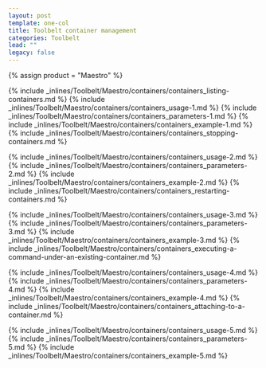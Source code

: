 ```yaml
---
layout: post
template: one-col
title: Toolbelt container management
categories: Toolbelt
lead: ""
legacy: false
---
```

{% assign product = "Maestro" %}

{% include _inlines/Toolbelt/Maestro/containers/containers_listing-containers.md %}
{% include _inlines/Toolbelt/Maestro/containers/containers_usage-1.md %}
{% include _inlines/Toolbelt/Maestro/containers/containers_parameters-1.md %}
{% include _inlines/Toolbelt/Maestro/containers/containers_example-1.md %}
{% include _inlines/Toolbelt/Maestro/containers/containers_stopping-containers.md %}

{% include _inlines/Toolbelt/Maestro/containers/containers_usage-2.md %}
{% include _inlines/Toolbelt/Maestro/containers/containers_parameters-2.md %}
{% include _inlines/Toolbelt/Maestro/containers/containers_example-2.md %}
{% include _inlines/Toolbelt/Maestro/containers/containers_restarting-containers.md %}

{% include _inlines/Toolbelt/Maestro/containers/containers_usage-3.md %}
{% include _inlines/Toolbelt/Maestro/containers/containers_parameters-3.md %}
{% include _inlines/Toolbelt/Maestro/containers/containers_example-3.md %}
{% include _inlines/Toolbelt/Maestro/containers/containers_executing-a-command-under-an-existing-container.md %}

{% include _inlines/Toolbelt/Maestro/containers/containers_usage-4.md %}
{% include _inlines/Toolbelt/Maestro/containers/containers_parameters-4.md %}
{% include _inlines/Toolbelt/Maestro/containers/containers_example-4.md %}
{% include _inlines/Toolbelt/Maestro/containers/containers_attaching-to-a-container.md %}

{% include _inlines/Toolbelt/Maestro/containers/containers_usage-5.md %}
{% include _inlines/Toolbelt/Maestro/containers/containers_parameters-5.md %}
{% include _inlines/Toolbelt/Maestro/containers/containers_example-5.md %}
